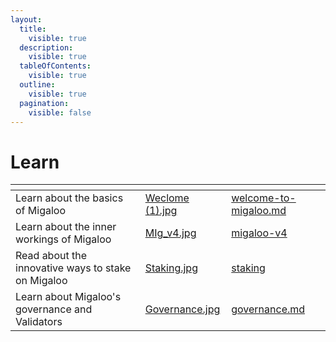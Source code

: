 ```yaml
---
layout:
  title:
    visible: true
  description:
    visible: true
  tableOfContents:
    visible: true
  outline:
    visible: true
  pagination:
    visible: false
---
```


# Learn



<table data-card-size="large" data-view="cards"><thead><tr><th></th><th data-hidden data-card-cover data-type="files"></th><th data-hidden data-card-target data-type="content-ref"></th></tr></thead><tbody><tr><td>Learn about the basics of Migaloo</td><td><a href="../.gitbook/assets/Weclome (1).jpg">Weclome (1).jpg</a></td><td><a href="welcome-to-migaloo.md">welcome-to-migaloo.md</a></td></tr><tr><td>Learn about the inner workings of Migaloo</td><td><a href="../.gitbook/assets/MIg_v4.jpg">MIg_v4.jpg</a></td><td><a href="migaloo-v4/">migaloo-v4</a></td></tr><tr><td>Read about the innovative ways to stake on Migaloo</td><td><a href="../.gitbook/assets/Staking.jpg">Staking.jpg</a></td><td><a href="staking/">staking</a></td></tr><tr><td>Learn about Migaloo's governance and Validators</td><td><a href="../.gitbook/assets/Governance.jpg">Governance.jpg</a></td><td><a href="governance.md">governance.md</a></td></tr></tbody></table>

